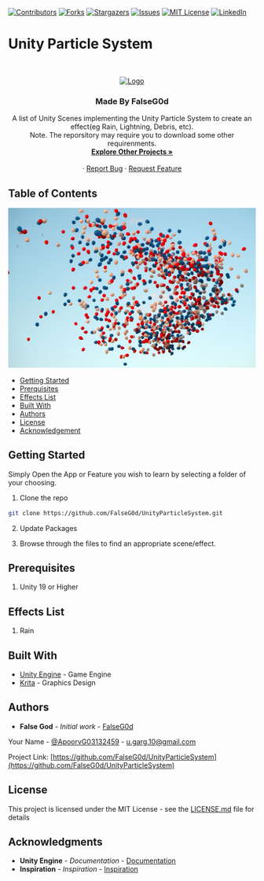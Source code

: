 [![Contributors][contributors-shield]][contributors-url]
[![Forks][forks-shield]][forks-url]
[![Stargazers][stars-shield]][stars-url]
[![Issues][issues-shield]][issues-url]
[![MIT License][license-shield]][license-url]
[![LinkedIn][linkedin-shield]][linkedin-url]


# Unity Particle System

<!-- PROJECT LOGO -->
<br />
<p align="center">
  <a href="http://apoorvgarg.herokuapp.com/">
    <img src="images/Logo.png" alt="Logo" width="80" height="80">
  </a>

  <h3 align="center">Made By FalseG0d</h3>

  <p align="center">
    A list of Unity Scenes implementing the Unity Particle System to create an effect(eg Rain, Lightning, Debris, etc). <br>Note. The reporsitory may require you to download some other requirenments.
    <br />
    <a href="https://github.com/FalseG0d?tab=repositories"><strong>Explore Other Projects »</strong></a>
    <br />
    <br />
    ·
    <a href="https://github.com/FalseG0d/UnityParticleSystem/issues">Report Bug</a>
    ·
    <a href="https://github.com/FalseG0d/UnityParticleSystem/issues">Request Feature</a>
  </p>
</p>


<!-- TABLE OF CONTENTS -->
## Table of Contents

![Product Name Screen Shot][product-screenshot]

* [Getting Started](#getting-started)
* [Prerquisites](#prerquisites)
* [Effects List](#effects-list)
* [Built With](#built-with)
* [Authors](#authors)
* [License](#license)
* [Acknowledgement](#acknowledgement)


## Getting Started

Simply Open the App or Feature you wish to learn by selecting a folder of your choosing.

1. Clone the repo

```sh
git clone https://github.com/FalseG0d/UnityParticleSystem.git
```

2. Update Packages


3. Browse through the files to find an appropriate scene/effect.


## Prerequisites

1. Unity 19 or Higher

## Effects List

1. Rain

## Built With

* [Unity Engine](https://unity.com/) - Game Engine
* [Krita](https://krita.org/en/) - Graphics Design

## Authors

* **False God** - *Initial work* - [FalseG0d](https://github.com/FalseG0d)

Your Name - [@ApoorvG03132459](https://twitter.com/ApoorvG03132459) - u.garg.10@gmail.com

Project Link: [https://github.com/FalseG0d/UnityParticleSystem](https://github.com/FalseG0d/UnityParticleSystem)

## License

This project is licensed under the MIT License - see the [LICENSE.md](LICENSE.md) file for details

## Acknowledgments

* **Unity Engine** - *Documentation* - [Documentation](https://docs.unity3d.com/Manual/index.html)
* **Inspiration** - *Inspiration* - [Inspiration](https://www.youtube.com/watch?v=cDHJuRV5Ays&list=PLeUz3R4jvSwC1hmYN_BUBm65_oEwlQF1H)


<!-- MARKDOWN LINKS & IMAGES -->
<!-- https://www.markdownguide.org/basic-syntax/#reference-style-links -->
[contributors-shield]: https://img.shields.io/github/contributors/FalseG0d/UnityParticleSystem.svg?style=flat-square
[contributors-url]: https://github.com/FalseG0d/UnityParticleSystem/graphs/contributors
[forks-shield]: https://img.shields.io/github/forks/FalseG0d/UnityParticleSystem.svg?style=flat-square
[forks-url]: https://github.com/FalseG0d/UnityParticleSystem/network/members
[stars-shield]: https://img.shields.io/github/stars/FalseG0d/UnityParticleSystem.svg?style=flat-square
[stars-url]: https://github.com/FalseG0d/UnityParticleSystem/stargazers
[issues-shield]: https://img.shields.io/github/issues/FalseG0d/UnityParticleSystem.svg?style=flat-square
[issues-url]: https://github.com/FalseG0d/UnityParticleSystem/issues
[license-shield]: https://img.shields.io/github/license/FalseG0d/UnityParticleSystem.svg?style=flat-square
[license-url]: https://github.com/FalseG0d/UnityParticleSystem/blob/master/LICENSE.txt
[linkedin-shield]: https://img.shields.io/badge/-LinkedIn-black.svg?style=flat-square&logo=linkedin&colorB=555
[linkedin-url]: https://www.linkedin.com/in/apoorv-garg-137137171/
[product-screenshot]: images/pexels.jpg